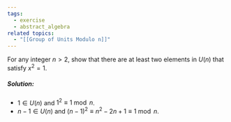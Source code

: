 ```yaml
---
tags:
  - exercise
  - abstract_algebra
related topics:
  - "[[Group of Units Modulo n]]"
---
```

For any integer $n > 2$, show that there are at least two elements in $U(n)$ that satisfy $x^2 = 1$.
##### Solution:
- $1\in U(n)$ and $1^2\equiv 1\ \operatorname{mod}\ n$.
- $n-1\in U(n)$ and $(n-1)^2\equiv n^2 - 2n + 1 \equiv 1\ \operatorname{mod}\ n$.